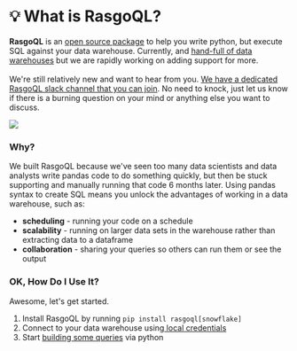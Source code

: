 # 💡 What is RasgoQL?

**RasgoQL** is an [open source package](https://github.com/rasgointelligence/RasgoQL) to help you write python, but execute SQL against your data warehouse. Currently, and [hand-full of data warehouses](https://docs.rasgoql.com/datawarehouses) but we are rapidly working on adding support for more. \
\
We're still relatively new and want to hear from you. [We have a dedicated RasgoQL slack channel that you can join](https://join.slack.com/t/rasgousergroup/shared\_invite/zt-nytkq6np-ANEJvbUSbT2Gkvc8JICp3g). No need to knock, just let us know if there is a burning question on your mind or anything else you want to discuss.

![](.gitbook/assets/rasgoql\_visual.png)

### Why?

We built RasgoQL because we've seen too many data scientists and data analysts write pandas code to do something quickly, but then be stuck supporting and manually running that code 6 months later. Using pandas syntax to create SQL means you unlock the advantages of working in a data warehouse, such as:

* **scheduling** - running your code on a schedule
* **scalability** - running on larger data sets in the warehouse rather than extracting data to a dataframe
* **collaboration** - sharing your queries so others can run them or see the output

### OK, How Do I Use It?

Awesome, let's get started.

1. Install RasgoQL by running `pip install rasgoql[snowflake]` &#x20;
2. Connect to your data warehouse using[ local credentials](workflows/connecting-to-a-datawarehouse.md)
3. Start [building some queries](workflows/creating-sql-chains.md) via python

